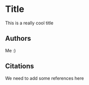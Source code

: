 # Title

This is a really cool title

## Authors
Me :)


## Citations
We need to add some references here
